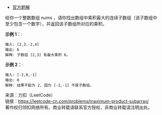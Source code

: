 * [官方题解](https://leetcode-cn.com/problems/maximum-product-subarray/solution/duo-chong-si-lu-qiu-jie-by-powcai-3/)

给你一个整数数组 nums ，请你找出数组中乘积最大的连续子数组（该子数组中至少包含一个数字），并返回该子数组所对应的乘积。

**示例 1：**:<br>
```
输入: [2,3,-2,4]
输出: 6
解释: 子数组 [2,3] 有最大乘积 6。
```

**示例 2：**:<br>

```
输入: [-2,0,-1]
输出: 0
解释: 结果不能为 2, 因为 [-2,-1] 不是子数组。
```

来源：力扣（LeetCode）<br>
链接：https://leetcode-cn.com/problems/maximum-product-subarray/<br>
著作权归领扣网络所有。商业转载请联系官方授权，非商业转载请注明出处。<br>